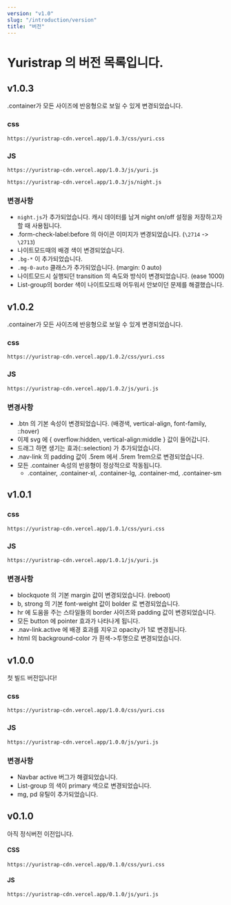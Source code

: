 ```yaml
---
version: "v1.0"
slug: "/introduction/version"
title: "버전"
---
```


# Yuristrap 의 버전 목록입니다.

## v1.0.3
.container가 모든 사이즈에 반응형으로 보일 수 있게 변경되었습니다.

### css
```
https://yuristrap-cdn.vercel.app/1.0.3/css/yuri.css
```

### JS
```
https://yuristrap-cdn.vercel.app/1.0.3/js/yuri.js
```
```
https://yuristrap-cdn.vercel.app/1.0.3/js/night.js
```


### 변경사항
- `night.js`가 추가되었습니다. 캐시 데이터를 남겨 night on/off 설정을 저장하고자 할 때 사용됩니다.
- .form-check-label:before 의 아이콘 이미지가 변경되었습니다. (`\2714` -> `\2713`)
- 나이트모드때의 배경 색이 변경되었습니다.
- `.bg-*` 이 추가되었습니다.
- `.mg-0-auto` 클래스가 추가되었습니다. (margin: 0 auto)
- 나이트모드시 실행되던 transition 의 속도와 방식이 변경되었습니다. (ease 1000)
- List-group의 border 색이 나이트모드때 어두워서 안보이던 문제를 해결했습니다.



## v1.0.2
.container가 모든 사이즈에 반응형으로 보일 수 있게 변경되었습니다.

### css
```
https://yuristrap-cdn.vercel.app/1.0.2/css/yuri.css
```

### JS
```
https://yuristrap-cdn.vercel.app/1.0.2/js/yuri.js
```

### 변경사항
- .btn 의 기본 속성이 변경되었습니다. (배경색, vertical-align, font-family, ::hover)
- 이제 svg 에 { overflow:hidden, vertical-align:middle } 값이 들어갑니다.
- 드래그 하면 생기는 효과(::selection) 가 추가되었습니다.
- .nav-link 의 padding 값이 .5rem 에서 .5rem 1rem으로 변경되었습니다.
- 모든 .container 속성의 반응형이 정상적으로 작동됩니다.
	- .container, .container-xl, .container-lg, .container-md, .container-sm



## v1.0.1

### css
```
https://yuristrap-cdn.vercel.app/1.0.1/css/yuri.css
```

### JS
```
https://yuristrap-cdn.vercel.app/1.0.1/js/yuri.js
```

### 변경사항
- blockquote 의 기본 margin 값이 변경되었습니다. (reboot)
- b, strong 의 기본 font-weight 값이 bolder 로 변경되었습니다.
- hr 에 도움을 주는 스타일들의 border 사이즈와 padding 값이 변경되었습니다.
- 모든 button 에 pointer 효과가 나타나게 됩니다.
- .nav-link.active 에 배경 효과를 지우고 opacity가 1로 변경됩니다.
- html 의 background-color 가 흰색->투명으로 변경되었습니다.




## v1.0.0
첫 빌드 버전입니다!

### css
```
https://yuristrap-cdn.vercel.app/1.0.0/css/yuri.css
```

### JS
```
https://yuristrap-cdn.vercel.app/1.0.0/js/yuri.js
```

### 변경사항
- Navbar active 버그가 해결되었습니다.
- List-group 의 색이 primary 색으로 변경되었습니다.
- mg, pd 유틸이 추가되었습니다.



## v0.1.0
아직 정식버전 이전입니다.

#### CSS
```
https://yuristrap-cdn.vercel.app/0.1.0/css/yuri.css
```
#### JS
```
https://yuristrap-cdn.vercel.app/0.1.0/js/yuri.js
```
